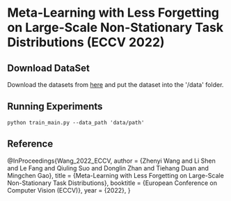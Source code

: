 # Meta-Learning with Less Forgetting on Large-Scale Non-Stationary Task Distributions (ECCV 2022)


## Download DataSet

Download the datasets from [here](https://drive.google.com/file/d/12Gh7GrfUiusIbnd_q4LEw8QjLpJMJyTR/view?usp=sharing) and put the dataset into the '/data' folder.


## Running Experiments

`python train_main.py --data_path 'data/path'`


## Reference

@InProceedings{Wang_2022_ECCV,
    author    = {Zhenyi Wang and Li Shen and Le Fang and Qiuling Suo and Donglin Zhan and Tiehang Duan and Mingchen Gao},
    title     = {Meta-Learning with Less Forgetting on Large-Scale Non-Stationary Task Distributions},
    booktitle = {European Conference on Computer Vision (ECCV)},
    year      = {2022},
}